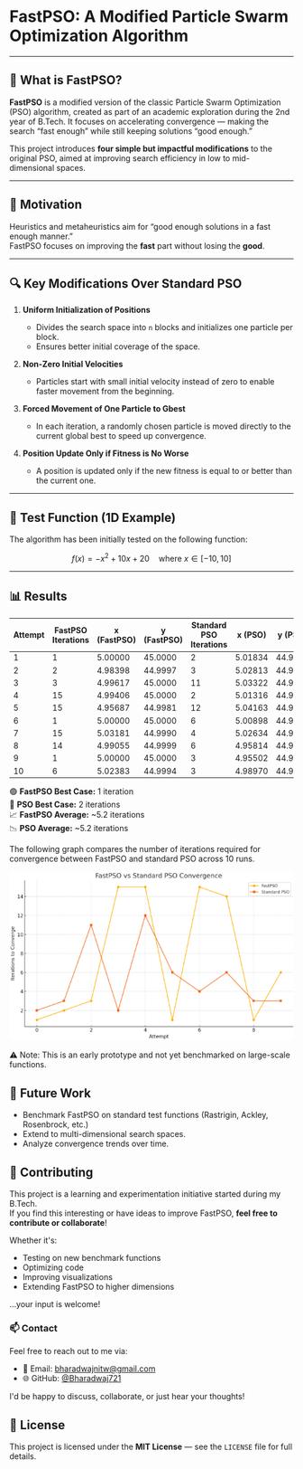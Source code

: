 # FastPSO: A Modified Particle Swarm Optimization Algorithm

---

## 🧠 What is FastPSO?

**FastPSO** is a modified version of the classic Particle Swarm Optimization (PSO) algorithm, created as part of an academic exploration during the 2nd year of B.Tech. It focuses on accelerating convergence — making the search “fast enough” while still keeping solutions “good enough.”

This project introduces **four simple but impactful modifications** to the original PSO, aimed at improving search efficiency in low to mid-dimensional spaces.

---

## 🎯 Motivation

Heuristics and metaheuristics aim for “good enough solutions in a fast enough manner.”  
FastPSO focuses on improving the **fast** part without losing the **good**.

---

## 🔍 Key Modifications Over Standard PSO

1. **Uniform Initialization of Positions**
   - Divides the search space into `n` blocks and initializes one particle per block.
   - Ensures better initial coverage of the space.

2. **Non-Zero Initial Velocities**
   - Particles start with small initial velocity instead of zero to enable faster movement from the beginning.

3. **Forced Movement of One Particle to Gbest**
   - In each iteration, a randomly chosen particle is moved directly to the current global best to speed up convergence.

4. **Position Update Only if Fitness is No Worse**
   - A position is updated only if the new fitness is equal to or better than the current one.

---

## 🧪 Test Function (1D Example)

The algorithm has been initially tested on the following function:

```math
f(x) = -x^2 + 10x + 20 \quad \text{where } x \in [-10, 10]
```

---

## 📊 Results

| Attempt | FastPSO Iterations | x (FastPSO) | y (FastPSO) | Standard PSO Iterations | x (PSO)    | y (PSO)     |
|---------|--------------------|-------------|-------------|--------------------------|------------|-------------|
| 1       | 1                  | 5.00000     | 45.0000     | 2                        | 5.01834    | 44.9997     |
| 2       | 2                  | 4.98398     | 44.9997     | 3                        | 5.02813    | 44.9992     |
| 3       | 3                  | 4.99617     | 45.0000     | 11                       | 5.03322    | 44.9989     |
| 4       | 15                 | 4.99406     | 45.0000     | 2                        | 5.01316    | 44.9998     |
| 5       | 15                 | 4.95687     | 44.9981     | 12                       | 5.04163    | 44.9983     |
| 6       | 1                  | 5.00000     | 45.0000     | 6                        | 5.00898    | 44.9999     |
| 7       | 15                 | 5.03181     | 44.9990     | 4                        | 5.02634    | 44.9993     |
| 8       | 14                 | 4.99055     | 44.9999     | 6                        | 4.95814    | 44.9982     |
| 9       | 1                  | 5.00000     | 45.0000     | 3                        | 4.95502    | 44.9980     |
| 10      | 6                  | 5.02383     | 44.9994     | 3                        | 4.98970    | 44.9999     |

🟢 **FastPSO Best Case:** 1 iteration  
🔵 **PSO Best Case:** 2 iterations  
📈 **FastPSO Average:** ~5.2 iterations  
📉 **PSO Average:** ~5.2 iterations  

The following graph compares the number of iterations required for convergence between FastPSO and standard PSO across 10 runs.

![Convergence Comparison](images/convergence_comparisons.png)

⚠️ Note: This is an early prototype and not yet benchmarked on large-scale functions.

## 🔭 Future Work

- Benchmark FastPSO on standard test functions (Rastrigin, Ackley, Rosenbrock, etc.)
- Extend to multi-dimensional search spaces.
- Analyze convergence trends over time.

## 🤝 Contributing

This project is a learning and experimentation initiative started during my B.Tech.  
If you find this interesting or have ideas to improve FastPSO, **feel free to contribute or collaborate**!

Whether it's:
- Testing on new benchmark functions
- Optimizing code
- Improving visualizations
- Extending FastPSO to higher dimensions

...your input is welcome!

### 📫 Contact

Feel free to reach out to me via:

- 📧 Email: bharadwajnitw@gmail.com  
- 🌐 GitHub: [@Bharadwaj721](https://github.com/Bharadwaj721)

I'd be happy to discuss, collaborate, or just hear your thoughts!

## 📄 License

This project is licensed under the **MIT License** — see the `LICENSE` file for full details.




